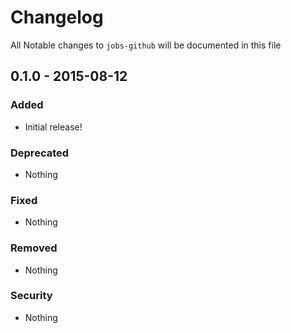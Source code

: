 # Changelog
All Notable changes to `jobs-github` will be documented in this file

## 0.1.0 - 2015-08-12

### Added
- Initial release!

### Deprecated
- Nothing

### Fixed
- Nothing

### Removed
- Nothing

### Security
- Nothing
